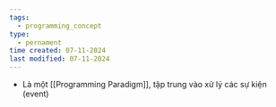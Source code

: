 ```yaml
---
tags:
  - programming_concept
type:
  - pernament
time created: 07-11-2024
last modified: 07-11-2024
---
```

- Là một [[Programming Paradigm]], tập trung vào xử lý các sự kiện (event)

